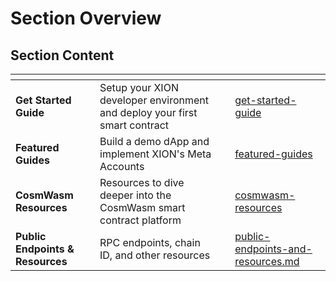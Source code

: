 # Section Overview

## Section Content

<table data-view="cards"><thead><tr><th></th><th></th><th></th><th data-hidden data-card-target data-type="content-ref"></th></tr></thead><tbody><tr><td><strong>Get Started Guide</strong></td><td>Setup your XION developer environment and deploy your first smart contract</td><td></td><td><a href="get-started-guide/">get-started-guide</a></td></tr><tr><td><strong>Featured Guides</strong></td><td>Build a demo dApp and implement XION's Meta Accounts</td><td></td><td><a href="featured-guides/">featured-guides</a></td></tr><tr><td><strong>CosmWasm Resources</strong></td><td>Resources to dive deeper into the CosmWasm smart contract platform</td><td></td><td><a href="cosmwasm-resources/">cosmwasm-resources</a></td></tr><tr><td><strong>Public Endpoints &#x26; Resources</strong></td><td>RPC endpoints, chain ID, and other resources</td><td></td><td><a href="public-endpoints-and-resources.md">public-endpoints-and-resources.md</a></td></tr></tbody></table>
